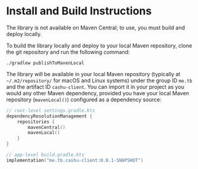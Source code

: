 # Install and Build Instructions
The library is not available on Maven Central; to use, you must build and deploy locally.

To build the library locally and deploy to your local Maven repository, clone the git repository and run the following command:
```shell
./gradlew publishToMavenLocal
```

The library will be available in your local Maven repository (typically at `~/.m2/repository/` for macOS and Linux systems) under the group ID `me.tb` and the artifact ID `cashu-client`. You can import it in your project as you would any other Maven dependency, provided you have your local Maven repository (`mavenLocal()`) configured as a dependency source:
```kotlin
// root-level settings.gradle.kts
dependencyResolutionManagement {
    repositories {
        mavenCentral()
        mavenLocal()
    }
}
```

```kotlin
// app-level build.gradle.kts
implementation("me.tb.cashu-client:0.0.1-SNAPSHOT")
```
